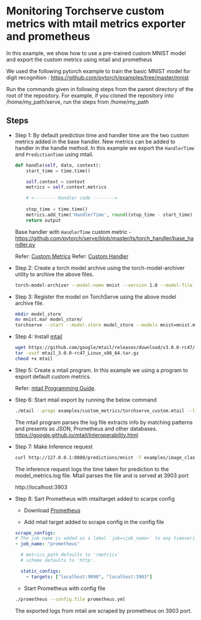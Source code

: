# Monitoring Torchserve custom metrics with mtail metrics exporter and prometheus

In this example, we show how to use a pre-trained custom MNIST model and export the custom metrics using mtail and prometheus

We used the following pytorch example to train the basic MNIST model for digit recognition : https://github.com/pytorch/examples/tree/master/mnist

Run the commands given in following steps from the parent directory of the root of the repository. For example, if you cloned the repository into /home/my_path/serve, run the steps from /home/my_path

## Steps

- Step 1: By default prediction time and handler time are the two custom metrics added in the base handler.
New metrics can be added to handler in the handle method. In this example we export the `HandlerTime` and `PredictionTime` using mtail.

  ```python
  def handle(self, data, context):
      start_time = time.time()
  
      self.context = context
      metrics = self.context.metrics

      # <-------- Handler code -------->
      
      stop_time = time.time()
      metrics.add_time('HandlerTime', round((stop_time - start_time) * 1000, 2), None, 'ms')
      return output
  ```
  Base handler with `HandlerTime` custom metric - https://github.com/pytorch/serve/blob/master/ts/torch_handler/base_handler.py

  Refer: [Custom Metrics](https://github.com/pytorch/serve/blob/master/docs/metrics.md#custom-metrics-api)
  Refer: [Custom Handler](https://github.com/pytorch/serve/blob/master/docs/custom_service.md#custom-handlers)

- Step 2: Create a torch model archive using the torch-model-archiver utility to archive the above files.

  ```bash
  torch-model-archiver --model-name mnist --version 1.0 --model-file examples/image_classifier/mnist/mnist.py --serialized-file examples/image_classifier/mnist/mnist_cnn.pt --handler  examples/image_classifier/mnist/mnist_handler.py
  ```

- Step 3: Register the model on TorchServe using the above model archive file.

  ```bash
  mkdir model_store
  mv mnist.mar model_store/
  torchserve --start --model-store model_store --models mnist=mnist.mar
  ```

- Step 4: Install [mtail](https://github.com/google/mtail/releases)

  ```bash
  wget https://github.com/google/mtail/releases/download/v3.0.0-rc47/mtail_3.0.0-rc47_Linux_x86_64.tar.gz
  tar -xvzf mtail_3.0.0-rc47_Linux_x86_64.tar.gz
  chmod +x mtail
  ```

- Step 5: Create a mtail program. In this example we using a program to export default custom metrics.

  Refer: [mtail Programming Guide](https://google.github.io/mtail/Programming-Guide.html). 

- Step 6: Start mtail export by running the below command

  ```bash
  ./mtail --progs examples/custom_metrics/torchserve_custom.mtail --logs logs/model_metrics.log
  ```

  The mtail program parses the log file extracts info by matching patterns and presents as JSON, Prometheus and other databases. https://google.github.io/mtail/Interoperability.html

- Step 7: Make Inference request

  ```bash
  curl http://127.0.0.1:8080/predictions/mnist -T examples/image_classifier/mnist/test_data/0.png
  ```

  The inference request logs the time taken for prediction to the model_metrics.log file.
  Mtail parses the file and is served at 3903 port

  http://localhost:3903

- Step 8: Sart Prometheus with mtailtarget added to scarpe config

  * Download [Prometheus](https://prometheus.io/download/) 

  * Add mtail target added to scrape config in the config file

  ```yaml
  scrape_configs:
  # The job name is added as a label `job=<job_name>` to any timeseries scraped from this config.
  - job_name: "prometheus"
  
    # metrics_path defaults to '/metrics'
    # scheme defaults to 'http'.
  
    static_configs:
      - targets: ["localhost:9090", "localhost:3903"]
  ```
  * Start Prometheus with config file

  ```bash
  ./prometheus --config.file prometheus.yml
  ```

  The exported logs from mtail are scraped by prometheus on 3903 port.
